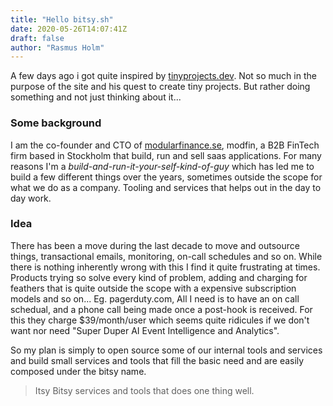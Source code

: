 ```yaml
---
title: "Hello bitsy.sh"
date: 2020-05-26T14:07:41Z
draft: false
author: "Rasmus Holm"
---
```


A few days ago i got quite inspired by [tinyprojects.dev](https://tinyprojects.dev/). Not so much in the 
 purpose of the site and his quest to create tiny projects. But rather doing something and not just thinking about it...

<!--more-->

### Some background
I am the co-founder and CTO of [modularfinance.se](https://modularfinance.se?l=en), modfin, a B2B FinTech firm based in Stockholm that build, run and sell saas applications. For many reasons I'm a *build-and-run-it-your-self-kind-of-guy* which has led me to build a few different things over the years, sometimes outside the scope for what we do as a company. Tooling and services that helps out in the day to day work.

     
### Idea
There has been a move during the last decade to move and outsource things, transactional emails, monitoring, on-call schedules and so on. While there is nothing inherently wrong with this I find it quite frustrating at times. Products trying so solve every kind of problem, adding and charging for feathers that is quite outside the scope with a expensive subscription models and so on... Eg. pagerduty.com, All I need is to have an on call schedual, and a phone call being made once a post-hook is received. For this they charge $39/month/user which seems quite ridicules if we don't want nor need "Super Duper AI Event Intelligence and Analytics".    

So my plan is simply to open source some of our internal tools and services and build small services and tools that fill the basic need and are easily composed under the bitsy name.
 
>Itsy Bitsy services and tools that does one thing well. 
